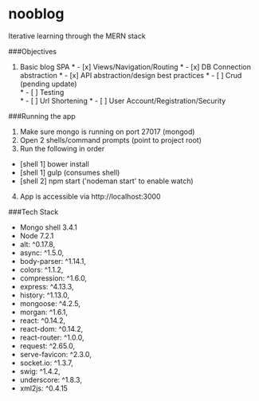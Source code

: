 # nooblog
Iterative learning through the MERN stack

###Objectives  
  1. Basic blog SPA
    * - [x] Views/Navigation/Routing
    * - [x] DB Connection abstraction
    * - [x] API abstraction/design best practices
    * - [ ] Crud (pending update)    
    * - [ ] Testing  
    * - [ ] Url Shortening
    * - [ ] User Account/Registration/Security     
    
###Running the app
1. Make sure mongo is running on port 27017 (mongod)
2. Open 2 shells/command prompts (point to project root)
3. Run the following in order
  * [shell 1] bower install
  * [shell 1] gulp (consumes shell)
  * [shell 2] npm start ('nodeman start' to enable watch)
4. App is accessible via http://localhost:3000
  
###Tech Stack  
  + Mongo shell 3.4.1
  + Node 7.2.1
  + alt: ^0.17.8,
  + async: ^1.5.0,
  + body-parser: ^1.14.1,
  + colors: ^1.1.2,
  + compression: ^1.6.0,
  + express: ^4.13.3,
  + history: ^1.13.0,
  + mongoose: ^4.2.5,
  + morgan: ^1.6.1,
  + react: ^0.14.2,
  + react-dom: ^0.14.2,
  + react-router: ^1.0.0,
  + request: ^2.65.0,
  + serve-favicon: ^2.3.0,
  + socket.io: ^1.3.7,
  + swig: ^1.4.2,
  + underscore: ^1.8.3,
  + xml2js: ^0.4.15
